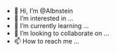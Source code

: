 - 👋 Hi, I’m @Albnstein
- 👀 I’m interested in ...
- 🌱 I’m currently learning ...
- 💞️ I’m looking to collaborate on ...
- 📫 How to reach me ...

<!---
Albnstein/Albnstein is a ✨ special ✨ repository because its `README.md` (this file) appears on your GitHub profile.
You can click the Preview link to take a look at your changes.
--->
